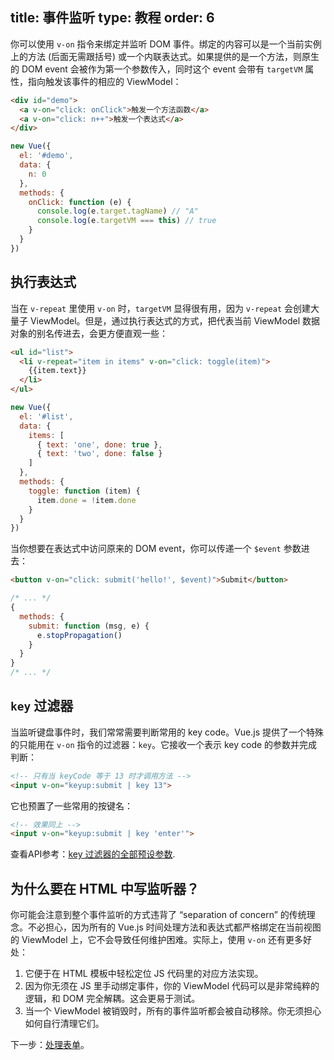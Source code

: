 title: 事件监听
type: 教程
order: 6
---

你可以使用 `v-on` 指令来绑定并监听 DOM 事件。绑定的内容可以是一个当前实例上的方法 (后面无需跟括号) 或一个内联表达式。如果提供的是一个方法，则原生的 DOM event 会被作为第一个参数传入，同时这个 event 会带有 `targetVM` 属性，指向触发该事件的相应的 ViewModel：

``` html
<div id="demo">
  <a v-on="click: onClick">触发一个方法函数</a>
  <a v-on="click: n++">触发一个表达式</a>
</div>
```

``` js
new Vue({
  el: '#demo',
  data: {
    n: 0
  },
  methods: {
    onClick: function (e) {
      console.log(e.target.tagName) // "A"
      console.log(e.targetVM === this) // true
    }
  }
})
```

## 执行表达式

当在 `v-repeat` 里使用 `v-on` 时，`targetVM` 显得很有用，因为 `v-repeat` 会创建大量子 ViewModel。但是，通过执行表达式的方式，把代表当前 ViewModel 数据对象的别名传进去，会更方便直观一些：

``` html
<ul id="list">
  <li v-repeat="item in items" v-on="click: toggle(item)">
    {{item.text}}
  </li>
</ul>
```

``` js
new Vue({
  el: '#list',
  data: {
    items: [
      { text: 'one', done: true },
      { text: 'two', done: false }
    ]
  },
  methods: {
    toggle: function (item) {
      item.done = !item.done
    }
  }
})
```

当你想要在表达式中访问原来的 DOM event，你可以传递一个 `$event` 参数进去：

``` html
<button v-on="click: submit('hello!', $event)">Submit</button>
```

``` js
/* ... */
{
  methods: {
    submit: function (msg, e) {
      e.stopPropagation()
    }
  }
}
/* ... */
```

## `key` 过滤器

当监听键盘事件时，我们常常需要判断常用的 key code。Vue.js 提供了一个特殊的只能用在 `v-on` 指令的过滤器：`key`。它接收一个表示 key code 的参数并完成判断：

``` html
<!-- 只有当 keyCode 等于 13 时才调用方法 -->
<input v-on="keyup:submit | key 13">
```

它也预置了一些常用的按键名：

``` html
<!-- 效果同上 -->
<input v-on="keyup:submit | key 'enter'">
```

查看API参考：[key 过滤器的全部预设参数](../api/filters.html#key).

## 为什么要在 HTML 中写监听器？

你可能会注意到整个事件监听的方式违背了 “separation of concern” 的传统理念。不必担心，因为所有的 Vue.js 时间处理方法和表达式都严格绑定在当前视图的 ViewModel 上，它不会导致任何维护困难。实际上，使用 `v-on` 还有更多好处：

1. 它便于在 HTML 模板中轻松定位 JS 代码里的对应方法实现。
2. 因为你无须在 JS 里手动绑定事件，你的 ViewModel 代码可以是非常纯粹的逻辑，和 DOM 完全解耦。这会更易于测试。
3. 当一个 ViewModel 被销毁时，所有的事件监听都会被自动移除。你无须担心如何自行清理它们。

下一步：[处理表单](../guide/forms.html)。
